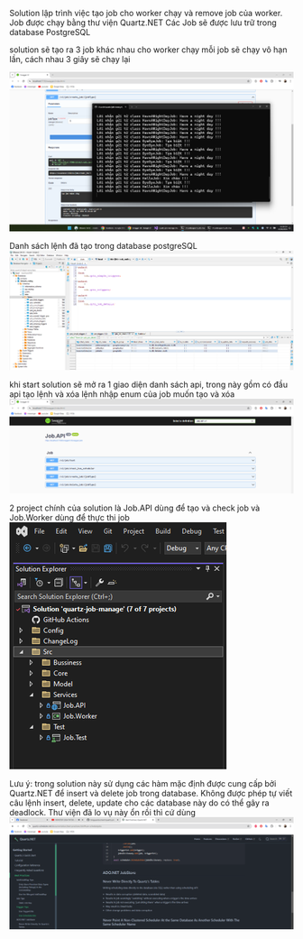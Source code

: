 Solution lập trình việc tạo job cho worker chạy và remove job của worker.
Job được chạy bằng thư viện Quartz.NET
Các Job sẽ được lưu trữ trong database PostgreSQL

solution sẽ tạo ra 3 job khác nhau cho worker chạy
mỗi job sẽ chạy vô hạn lần, cách nhau 3 giây sẽ chạy lại

![demo kết quả](Img/Demo.png)

Danh sách lệnh đã tạo trong database postgreSQL
![Danh sách lệnh trong DB](Img/JobInDatabase.png)

khi start solution sẽ mở ra 1 giao diện danh sách api, trong này gồm có đầu api tạo lệnh và xóa lệnh
nhập enum của job muốn tạo và xóa
![API tạo và xóa lệnh](Img/ApiList.png)

2 project chính của solution là Job.API dùng để tạo và check job và Job.Worker dùng để thực thi job
![solution](Img/solution.png)

Lưu ý: trong solution này sử dụng các hàm mặc định được cung cấp bởi Quartz.NET để insert và delete job trong database. Không được phép tự viết câu lệnh insert, delete, update cho các database này do có thể gây ra deadlock. Thư viện đã lo vụ này ổn rồi thì cứ dùng
![DeadLockPrevent](Img/DeadLockPrevent.png)
